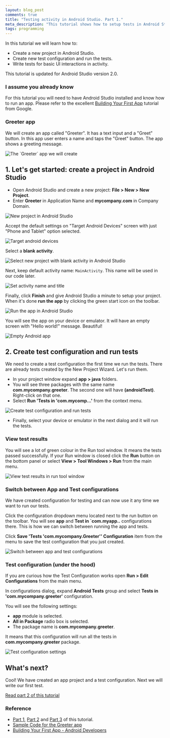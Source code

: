 ```yaml
---
layout: blog_post
comments: true
title: "Testing activity in Android Studio. Part 1."
meta_description: "This tutorial shows how to setup tests in Android Studio and write a test for basic UI interactions."
tags: programming
---
```


In this tutorial we will learn how to:

* Create a new project in Android Studio.
* Create new test configuration and run the tests.
* Write tests for basic UI interactions in activity.

This tutorial is updated for Android Studio version 2.0.

### I assume you already know

For this tutorial you will need to have Android Studio installed and know how to run an app. Please refer to the excellent [Building Your First App](https://developer.android.com/training/basics/firstapp/index.html) tutorial from Google.

### Greeter app

We will create an app called "Greeter". It has a text input and a "Greet" button. In this app user enters a name and taps the "Greet" button. The app shows a greeting message.


<img src='/image/blog/2015-03-27-testing-ui-in-android-studio/0100_finished_app_screen.png' alt='The `Greeter` app we will create' class='isMax100PercentWide hasBorderShade90'>





## 1. Let's get started: create a project in Android Studio

* Open Android Studio and create a new project: **File > New > New Project**.
* Enter **Greeter** in Application Name and **mycompany.com** in Company Domain.

<img src='/image/blog/2015-03-27-testing-ui-in-android-studio/0110_new_project_in_android_studio.png' alt='New project in Android Studio' class='isMax100PercentWide hasBorderShade90'>

Accept the default settings on "Target Android Devices" screen with just "Phone and Tablet" option selected.

<img src='/image/blog/2015-03-27-testing-ui-in-android-studio/0115_new_project_in_android_studio_form_activity.png' alt='Target android devices' class='isMax100PercentWide hasBorderShade90'>

Select a **blank activity**.

<img src='/image/blog/2015-03-27-testing-ui-in-android-studio/0120_new_project_select_blank_activity_in_android_studio.png' alt='Select new project with blank activity in Android Studio' class='isMax100PercentWide hasBorderShade90'>

Next, keep default activity name: `MainActivity`. This name will be used in our code later.

<img src='/image/blog/2015-03-27-testing-ui-in-android-studio/0130_set_activity_name_and_title_in_android_studio.png' alt='Set activity name and title' class='isMax100PercentWide hasBorderShade90'>

Finally, click **Finish** and give Android Studio a minute to setup your project. When it's done **run the app** by clicking the green start icon on the toolbar.

<img src='/image/blog/2015-03-27-testing-ui-in-android-studio/0140_run_android_studio_project.png' alt='Run the app in Android Studio' class='isMax100PercentWide hasBorderShade90'>

You will see the app on your device or emulator. It will have an empty screen with "Hello world!" message. Beautiful!

<img src='/image/blog/2015-03-27-testing-ui-in-android-studio/0300_empty_app_first_run.png' alt='Empty Android app' class='isMax100PercentWide hasBorderShade90'>






## 2. Create test configuration and run tests

We need to create a test configuration the first time we run the tests. There are already tests created by the New Project Wizard. Let's run them.

* In your project window expand **app > java** folders.
* You will see three packages with the same name **com.mycompany.greeter**. The second one will have **(androidTest)**. Right-click on that one.
* Select **Run  'Tests in 'com.mycomp...'** from the context menu.

<img src='/image/blog/2015-03-27-testing-ui-in-android-studio/0200_create_test_configuration_in_android_studio.png' alt='Create test configuration and run tests' class='isMax100PercentWide hasBorderShade90'>

* Finally, select your device or emulator in the next dialog and it will run the tests.



### View test results

You will see a lot of green colour in the Run tool window. It means the tests passed successfully.
If your Run window is closed click the **Run** button on the bottom panel or select **View > Tool Windows > Run** from the main menu.

<img src='/image/blog/2015-03-27-testing-ui-in-android-studio/0210_view_test_results_in_run_tool_window_in_android_studio.png' alt='View test results in run tool window' class='isMax100PercentWide hasBorderShade90'>

### Switch between App and Test configurations

We have created configuration for testing and can now use it any time we want to run our tests.

Click the configuration dropdown menu located next to the run button on the toolbar. You will see **app** and **Test in `com.myapp..** configurations there. This is how we can switch between running the app and tests.

Click **Save 'Tests 'com.mycompany.Greeter'' Configuration** item from the menu to save the test configuration that you just created.

<img src='/image/blog/2015-03-27-testing-ui-in-android-studio/0220_switch_between_app_and_tests_in_android_studio.png' alt='Switch between app and test configurations' class='isMax100PercentWide hasBorderShade90'>

### Test configuration (under the hood)

If you are curious how the Test Configuration works open **Run > Edit Configurations** from the main menu.

In configurations dialog, expand **Android Tests** group and select **Tests in 'com.mycompany.greeter'** configuration.

You will see the following settings:

* **app** module is selected.
* **All in Package** radio box is selected.
* The package name is **com.mycompany.greeter**.

It means that this configuration will run all the tests in **com.mycompany.greeter** package.


<img src='/image/blog/2015-03-27-testing-ui-in-android-studio/0230_test_configuration_settings_in_android_studio.png' alt='Test configuration settings' class='isMax100PercentWide hasBorderShade90'>





## What's next?

Cool! We have created an app project and a test configuration. Next we will write our first test.

[Read part 2 of this tutorial](/blog/testing-activity-in-android-studio-tutorial-part-2/)





### Reference

* [Part 1](/blog/testing-activity-in-android-studio-tutorial-part-1/), [Part 2](/blog/testing-activity-in-android-studio-tutorial-part-2/) and [Part 3](/blog/testing-activity-in-android-studio-tutorial-part-3/) of this tutorial.
* [Sample Code for the Greeter app](https://github.com/evgenyneu/greeter-android)
* [Building Your First App - Android Developers](https://developer.android.com/training/basics/firstapp/index.html)





